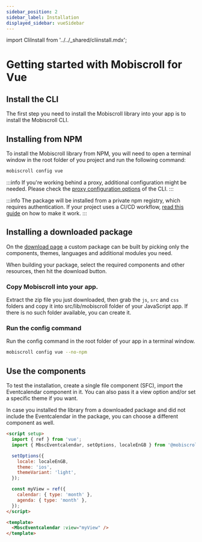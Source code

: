 ```yaml
---
sidebar_position: 2
sidebar_label: Installation
displayed_sidebar: vueSidebar
---
```


import CliInstall from '../../\_shared/cliinstall.mdx';

# Getting started with Mobiscroll for Vue

## Install the CLI

The first step you need to install the Mobiscroll library into your app is to install the Mobiscroll CLI.

<CliInstall />

## Installing from NPM

To install the Mobiscroll library from NPM, you will need to open a terminal window in the root folder of you project and run the following command:

```bash
mobiscroll config vue
```

:::info
If you're working behind a proxy, additional configuration might be needed. Please check the [proxy configuration options](https://docs.mobiscroll.com/cli#proxy) of the CLI.
:::

:::info
The package will be installed from a private npm registry, which requires authentication. If your project uses a CI/CD workflow, [read this guide](http://help.mobiscroll.com/en/articles/1195431-installing-mobiscroll-with-npm#setting-up-for-cicd) on how to make it work.
:::

## Installing a downloaded package

On the [download page](https://download.mobiscroll.com/) a custom package can be built by picking only the components, themes, languages and additional modules you need.

When building your package, select the required components and other resources, then hit the download button.

### Copy Mobiscroll into your app.

Extract the zip file you just downloaded, then grab the `js`, `src` and `css` folders and copy it into src/lib/mobiscroll folder of your JavaScript app. If there is no such folder available, you can create it.

### Run the config command

Run the config command in the root folder of your app in a terminal window.

```bash
mobiscroll config vue --no-npm
```

## Use the components

To test the installation, create a single file component (SFC), import the Eventcalendar component in it. You can also pass it a view option and/or set a specific theme if you want.

In case you installed the library from a downloaded package and did not include the Eventcalendar in the package, you can choose a different component as well.

```html
<script setup>
  import { ref } from 'vue';
  import { MbscEventcalendar, setOptions, localeEnGB } from '@mobiscroll/vue';

  setOptions({
    locale: localeEnGB,
    theme: 'ios',
    themeVariant: 'light',
  });

  const myView = ref({
    calendar: { type: 'month' },
    agenda: { type: 'month' },
  });
</script>

<template>
  <MbscEventcalendar :view="myView" />
</template>
```

